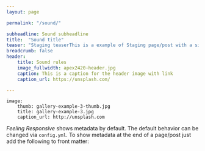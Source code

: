 ```yaml
---
layout: page

permalink: "/sound/"

subheadline: Sound subheadline
title:  "Sound title"
teaser: "Staging teaserThis is a example of Staging page/post with a sidebar on the left."
breadcrumb: false
header:
    title: Sound rules
    image_fullwidth: apex2420-header.jpg
    caption: This is a caption for the header image with link
    caption_url: https://unsplash.com/

---
```

```
image:
    thumb: gallery-example-3-thumb.jpg
    title: gallery-example-3.jpg
    caption_url: http://unsplash.com
```
*Feeling Responsive* shows metadata by default. The default behavior can be changed via `config.yml`. To show metadata at the end of a page/post just add the following to front matter: